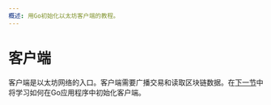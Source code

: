 ```yaml
---
概述: 用Go初始化以太坊客户端的教程。
---
```


# 客户端

客户端是以太坊网络的入口。客户端需要广播交易和读取区块链数据。在[下一节](../client-setup)中将学习如何在Go应用程序中初始化客户端。
